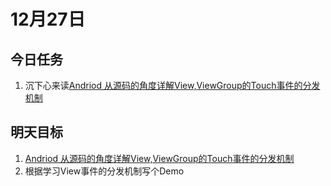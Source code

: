 # 12月27日

## 今日任务

1. 沉下心来读[Andriod 从源码的角度详解View,ViewGroup的Touch事件的分发机制](http://blog.csdn.net/xiaanming/article/details/21696315)



## 明天目标

1. [Andriod 从源码的角度详解View,ViewGroup的Touch事件的分发机制](http://blog.csdn.net/xiaanming/article/details/21696315)
2. 根据学习View事件的分发机制写个Demo